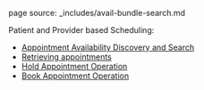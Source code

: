 page source: _includes/avail-bundle-search.md

Patient and Provider based Scheduling:

- [Appointment Availability Discovery and Search](patient-scheduling.html#appointment-availability-discovery-and-search)
- [Retrieving appointments](patient-scheduling.html#retrieving-appointments)
- [Hold Appointment Operation](patient-scheduling.html#optional-hold-appointment-operation)
- [Book Appointment Operation](patient-scheduling.html#book-appointment)
